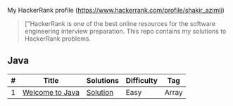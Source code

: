 My HackerRank profile (https://www.hackerrank.com/profile/shakir_azimli)

> ["HackerRank is one of the best online resources for the software engineering interview preparation. This repo contains my solutions to HackerRank problems.

## Java

|  #  |      Title     |   Solutions   | Difficulty  | Tag                   
|-----|----------------|---------------|-------------|-------------
|1|[Welcome to Java](https://www.hackerrank.com/challenges/welcome-to-java/problem?isFullScreen=true)|[Solution](algorithms/simple-array-sum/Solution.java) |Easy|Array|
